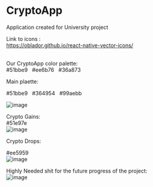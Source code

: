# CryptoApp
Application created for University project


Link to icons : <br/>
https://oblador.github.io/react-native-vector-icons/ <br/> <br/>

Our CryptoApp color palette: <br/>
#51bbe9 &nbsp; #ee6b76 &nbsp; #36a873 <br/>

Main plaette: <br/>

#51bbe9 &nbsp; #364954 &nbsp; #99aebb <br/>




![image](https://user-images.githubusercontent.com/73942404/158159812-05862ae5-995f-468f-8444-1c53429861bc.png)

Crypto Gains: <br/>
 #51e97e <br/>
![image](https://user-images.githubusercontent.com/73942404/158159549-119ff916-6f9b-4439-a3a8-ec3a87cf72bc.png)

Crypto Drops: <br/>

#ee5959 </br>
![image](https://user-images.githubusercontent.com/73942404/158159653-f4e30062-62e4-4c07-9f50-6ff1a278964c.png)

Highly Needed shit for the future progress of the project: </br>
![image](https://user-images.githubusercontent.com/73942404/158675749-b77c00ab-2e6f-4854-8e0c-87549f104012.png)



